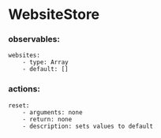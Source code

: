 # WebsiteStore
### observables:
    websites:
        - type: Array
        - default: []
### actions:
    reset:
        - arguments: none
        - return: none
        - description: sets values to default